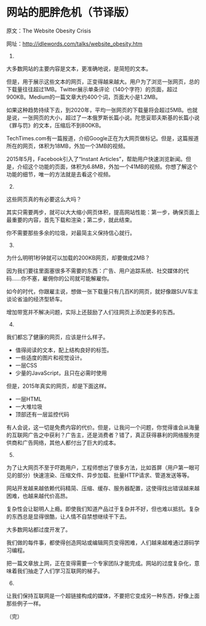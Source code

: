 # 网站的肥胖危机（节译版）

原文：The Website Obesity Crisis

网址：http://idlewords.com/talks/website_obesity.htm

1.

大多数网站的主要内容是文本，更准确地说，是简短的文本。

但是，用于展示这些文本的网页，正变得越来越大。用户为了浏览一张网页，总的下载量往往超过1MB。Twitter展示单条评论（140个字符）的页面，超过900KB。Medium的一篇文章大约400个词，页面大小是1.2MB。

如果这种趋势持续下去，到2020年，平均一张网页的下载量将会超过5MB。也就是说，一张网页的大小，超过了一本俄罗斯长篇小说。陀思妥耶夫斯基的长篇小说《罪与罚》的文本，压缩后不到800KB。

TechTimes.com有一篇报道，介绍Google正在为大网页做标记。但是，这篇报道所在的网页，体积为18MB，外加一个3MB的视频。

2015年5月，Facebook引入了“Instant Articles”，帮助用户快速浏览新闻。但是，介绍这个功能的页面，体积为6.8MB，外加一个41MB的视频。你想了解这个功能的细节，唯一的方法就是去看这个视频。

2.

这些网页真的有必要这么大吗？

其实只需要两步，就可以大大缩小网页体积，提高网站性能：第一步，确保页面上最重要的内容，首先下载和渲染；第二步，就此结束。

你不需要那些多余的垃圾，对最简主义保持信心就行。

3.

为什么明明1秒钟就可以加载的200KB网页，却要做成2MB？

因为我们要往里面塞很多不需要的东西：广告、用户追踪系统、社交媒体的代码……你不塞，雇佣你的公司就可能解雇你。

如今的时代，你跟雇主说，想做一张下载量只有几百K的网页，就好像跟SUV车主谈论省油的经济型轿车。

增加带宽并不解决问题，实际上还鼓励了人们往网页上添加更多的东西。

4.

我们都忘了健康的网页，应该是什么样子。

- 值得阅读的文本，配上结构良好的标签。
- 一些适度的图片和视觉设计。
- 一层CSS
- 少量的JavaScript，且只在必需时使用

但是，2015年真实的网页，却是下面这样。

- 一层HTML
- 一大堆垃圾
- 顶部还有一层监控代码

有人会说，这一切是免费内容的代价。但是，让我问一个问题，你觉得谁会从海量的互联网广告之中获利？广告主，还是消费者？错了，真正获得暴利的网络服务提供商和广告网络，其他人都付出了巨大的成本。

5.

为了让大网页不至于吓跑用户，工程师想出了很多方法，比如首屏（用户第一眼可见的部分）快速渲染、压缩文件、异步加载、批量HTTP请求、管道发送等等。

网站开发越来越依赖代码精简、压缩、缓存、服务器配置，这使得找出错误越来越困难，也越来越代价高昂。

复杂性会让聪明人上瘾。即使我们知道产品过于复杂并不好，但也难以抵抗。复杂的东西总是显得很酷，让人情不自禁想继续干下去。

大多数网站都过度开发了。

我们做的每件事，都使得创造网站或编辑网页变得困难，人们越来越难通过源码学习编程。

把一篇文章放上网，正在变得需要一个专家团队才能完成。网站的过度复杂化，意味着我们抽走了人们学习互联网的梯子。

6.

让我们保持互联网是一个超链接构成的媒体，不要把它变成另一种东西，好像上面那些例子一样。

（完）





